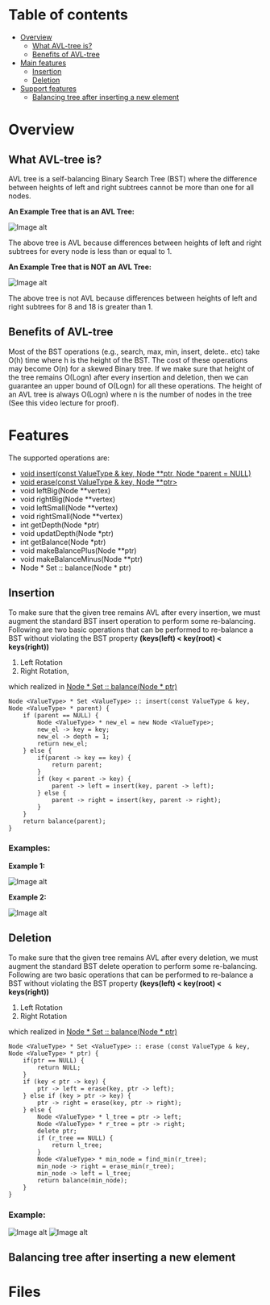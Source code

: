 # Table of contents
- [Overview](#overview)
  - [What AVL-tree is?](#intro)
  - [Benefits of AVL-tree](#benefits)
- [Main features](#features)
  - [Insertion](#insert)
  - [Deletion](#delete)
- [Support features](#support)
  - [Balancing tree after inserting a new element](#balance)
  

# Overview <a name="overview"></a>

## What AVL-tree is? <a name="intro"></a>
AVL tree is a self-balancing Binary Search Tree (BST) where the difference between heights of left and right subtrees cannot be more than one for all nodes.

**An Example Tree that is an AVL Tree:**

![Image alt](https://github.com/zhgulden/set/raw/master/pictures/AVL-Tree1.jpg)

The above tree is AVL because differences between heights of left and right subtrees for every node is less than or equal to 1.

**An Example Tree that is NOT an AVL Tree:**

![Image alt](https://github.com/zhgulden/set/raw/master/pictures/Not-AVL1.jpg)

The above tree is not AVL because differences between heights of left and right subtrees for 8 and 18 is greater than 1.

## Benefits of AVL-tree <a name="benefits"></a>
Most of the BST operations (e.g., search, max, min, insert, delete.. etc) take O(h) time where h is the height of the BST. The cost of these operations may become O(n) for a skewed Binary tree. If we make sure that height of the tree remains O(Logn) after every insertion and deletion, then we can guarantee an upper bound of O(Logn) for all these operations. The height of an AVL tree is always O(Logn) where n is the number of nodes in the tree (See this video lecture for proof). 

# Features <a name="features"></a>

The supported operations are:

- [void insert(const ValueType & key, Node<ValueType> **ptr, Node<ValueType> *parent = NULL)](#insert)
- [void erase(const ValueType & key, Node<ValueType> **ptr>](#insert)
- void leftBig(Node<ValueType> **vertex)
- void rightBig(Node<ValueType> **vertex)
- void leftSmall(Node<ValueType> **vertex)
- void rightSmall(Node<ValueType> **vertex)
- int getDepth(Node<ValueType> *ptr)
- void updatDepth(Node<ValueType> *ptr)
- int getBalance(Node<ValueType> *ptr)
- void makeBalancePlus(Node<ValueType> **ptr)
- void makeBalanceMinus(Node<ValueType> **ptr)
- Node <ValueType> * Set <ValueType> :: balance(Node <ValueType> * ptr)
 
## Insertion  <a name="insert"></a>
To make sure that the given tree remains AVL after every insertion, we must augment the standard BST insert operation to perform some re-balancing. Following are two basic operations that can be performed to re-balance a BST without violating the BST property **(keys(left) < key(root) < keys(right))**

1) Left Rotation
2) Right Rotation, 

which realized in [Node <ValueType> * Set <ValueType> :: balance(Node <ValueType> * ptr)](#balance)

```
Node <ValueType> * Set <ValueType> :: insert(const ValueType & key, Node <ValueType> * parent) {
    if (parent == NULL) {
        Node <ValueType> * new_el = new Node <ValueType>;
        new_el -> key = key;
        new_el -> depth = 1;
        return new_el;
    } else {
        if(parent -> key == key) {
            return parent;
        }
        if (key < parent -> key) {
            parent -> left = insert(key, parent -> left);
        } else {
            parent -> right = insert(key, parent -> right);
        }
    }
    return balance(parent);
}
```
### Examples:
**Example 1:**

![Image alt](https://github.com/zhgulden/set/raw/master/pictures/AVL-Insertion1-1.jpg)

**Example 2:**

![Image alt](https://github.com/zhgulden/set/raw/master/pictures/AVL_Insertion_3-1.jpg)

## Deletion  <a name="delete"></a>
To make sure that the given tree remains AVL after every deletion, we must augment the standard BST delete operation to perform some re-balancing. Following are two basic operations that can be performed to re-balance a BST without violating the BST property **(keys(left) < key(root) < keys(right))**

1) Left Rotation
2) Right Rotation

which realized in [Node <ValueType> * Set <ValueType> :: balance(Node <ValueType> * ptr)](#balance)
  
```
Node <ValueType> * Set <ValueType> :: erase (const ValueType & key, Node <ValueType> * ptr) {
    if(ptr == NULL) {
        return NULL;
    }
	if (key < ptr -> key) {
		ptr -> left = erase(key, ptr -> left);
    } else if (key > ptr -> key) {
		ptr -> right = erase(key, ptr -> right);	
    } else {
        Node <ValueType> * l_tree = ptr -> left;
		Node <ValueType> * r_tree = ptr -> right;
		delete ptr;
		if (r_tree == NULL) {
		    return l_tree;
        }
		Node <ValueType> * min_node = find_min(r_tree);
		min_node -> right = erase_min(r_tree);
		min_node -> left = l_tree;
		return balance(min_node);
    }
} 
````
### Example:
![Image alt](https://github.com/zhgulden/set/raw/master/pictures/AVL_TREE_DELETION.jpg)
![Image alt](https://github.com/zhgulden/set/raw/master/pictures/AVL_deletion.jpg)

## Balancing tree after inserting a new element  <a name="balance"></a>

# Files



